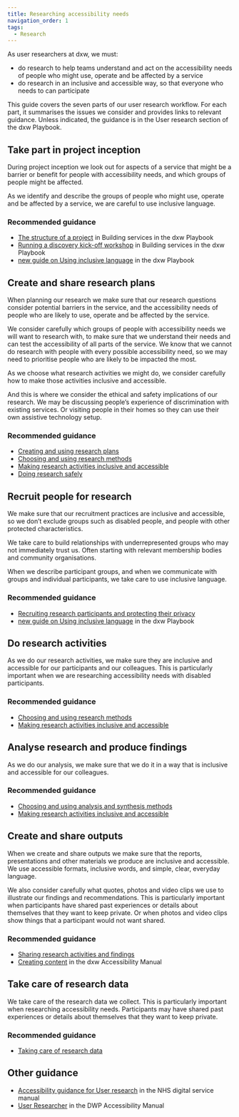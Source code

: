 ```yaml
---
title: Researching accessibility needs
navigation_order: 1
tags:
  - Research
---
```

As user researchers at dxw, we must:

* do research to help teams understand and act on the accessibility needs of people who might use, operate and be affected by a service
* do research in an inclusive and accessible way, so that everyone who needs to can participate

This guide covers the seven parts of our user research workflow.  For each part, it summarises the issues we consider and provides links to relevant guidance. Unless indicated, the guidance is in the User research section of the dxw Playbook.

## Take part in project inception

During project inception we look out for aspects of a service that might be a barrier or benefit for people with accessibility needs, and which groups of people might be affected.

As we identify and describe the groups of people who might use, operate and be affected by a service, we are careful to use inclusive language.

### Recommended guidance

* [The structure of a project](https://playbook.dxw.com/work-we-do/building-services/#the-structure-of-a-project) in Building services in the dxw Playbook
* [Running a discovery kick-off workshop](https://playbook.dxw.com/work-we-do/building-services/running-a-discovery-kick-off-workshop/) in Building services in the dxw Playbook
* [new guide on Using inclusive language](#) in the dxw Playbook

## Create and share research plans

When planning our research we make sure that our research questions consider potential barriers in the service, and the accessibility needs of people who are likely to use, operate and be affected by the service. 

We consider carefully which groups of people with accessibility needs we will want to research with, to make sure that we understand their needs and can test the accessibility of all parts of the service. We know that we cannot do research with people with every possible accessibility need, so we may need to prioritise people who are likely to be impacted the most.

As we choose what research activities we might do, we consider carefully how to make those activities inclusive and accessible.

And this is where we consider the ethical and safety implications of our research. We may be discussing people’s experience of discrimination with existing services. Or visiting people in their homes so they can use their own assistive technology setup.

### Recommended guidance

* [Creating and using research plans](https://playbook.dxw.com/user-research/creating-and-using-research-plans/)
* [Choosing and using research methods](https://playbook.dxw.com/user-research/choosing-and-using-research-methods/)
* [Making research activities inclusive and accessible](https://playbook.dxw.com/user-research/making-research-activities-inclusive-and-accessible/)
* [Doing research safely](https://playbook.dxw.com/user-research/doing-research-safely/)

## Recruit people for research

We make sure that our recruitment practices are inclusive and accessible, so we don’t exclude groups such as disabled people, and people with other protected characteristics.

We take care to build relationships with underrepresented groups who may not immediately trust us. Often starting with relevant membership bodies and community organisations.

When we describe participant groups, and when we communicate with groups and individual participants, we take care to use inclusive language.

### Recommended guidance

* [Recruiting research participants and protecting their privacy](https://playbook.dxw.com/user-research/recruiting-participants-and-protecting-privacy/)
* [new guide on Using inclusive language](#) in the dxw Playbook

## Do research activities

As we do our research activities, we make sure they are inclusive and accessible for our participants and our colleagues. This is particularly important when we are researching accessibility needs with disabled participants.

### Recommended guidance

* [Choosing and using research methods](https://playbook.dxw.com/user-research/choosing-and-using-research-methods/)
* [Making research activities inclusive and accessible](https://playbook.dxw.com/user-research/making-research-activities-inclusive-and-accessible/)

## Analyse research and produce findings

As we do our analysis, we make sure that we do it in a way that is inclusive and accessible for our colleagues.

### Recommended guidance

* [Choosing and using analysis and synthesis methods](https://playbook.dxw.com/user-research/choosing-and-using-analysis-and-synthesis-methods/)
* [Making research activities inclusive and accessible](https://playbook.dxw.com/user-research/making-research-activities-inclusive-and-accessible/)

## Create and share outputs

When we create and share outputs we make sure that the reports, presentations and other materials we produce are inclusive and accessible. We use accessible formats, inclusive words, and simple, clear, everyday language.

We also consider carefully what quotes, photos and video clips we use to illustrate our findings and recommendations. This is particularly important when participants have shared past experiences or details about themselves that they want to keep private. Or when photos and video clips show things that a participant would not want shared.

### Recommended guidance

* [Sharing research activities and findings](https://playbook.dxw.com/user-research/sharing-research-activities-and-findings/)
* [Creating content](https://accessibility.dxw.com/content/) in the dxw Accessibility Manual

## Take care of research data

We take care of the research data we collect. This is particularly important when researching accessibility needs. Participants may have shared past experiences or details about themselves that they want to keep private.

### Recommended guidance

* [Taking care of research data](https://playbook.dxw.com/user-research/taking-care-of-research-data/)

## Other guidance

* [Accessibility guidance for User research](https://service-manual.nhs.uk/accessibility/user-research) in the NHS digital service manual
* [User Researcher](https://accessibility-manual.dwp.gov.uk/guidance-for-your-job-role/user-researcher) in the DWP Accessibility Manual